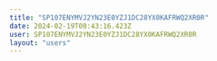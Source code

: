 ```yaml
---
title: "SP107ENYMVJ2YN23E0YZJ1DC28YX0KAFRWQ2XR0R"
date: 2024-02-19T08:43:16.423Z
user: SP107ENYMVJ2YN23E0YZJ1DC28YX0KAFRWQ2XR0R
layout: "users"
---
```

    